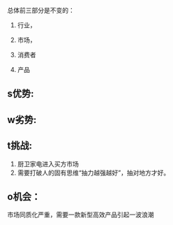 总体前三部分是不变的：

1. 行业，
2. 市场，
3. 消费者

4. 产品

## s优势: 
## w劣势:
## t挑战: 
1. 厨卫家电进入买方市场
2. 需要打破人的固有思维“抽力越强越好”，抽对地方才好。
## o机会：
市场同质化严重，需要一款新型高效产品引起一波浪潮

